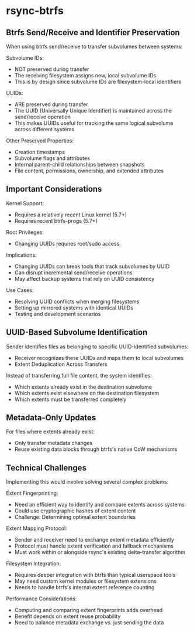 
# rsync-btrfs

## Btrfs Send/Receive and Identifier Preservation

When using btrfs send/receive to transfer subvolumes between systems:

Subvolume IDs:
* NOT preserved during transfer
* The receiving filesystem assigns new, local subvolume IDs
* This is by design since subvolume IDs are filesystem-local identifiers

UUIDs:
* ARE preserved during transfer
* The UUID (Universally Unique Identifier) is maintained across the send/receive operation
* This makes UUIDs useful for tracking the same logical subvolume across different systems

Other Preserved Properties:
* Creation timestamps
* Subvolume flags and attributes
* Internal parent-child relationships between snapshots
* File content, permissions, ownership, and extended attributes

## Important Considerations

Kernel Support:
* Requires a relatively recent Linux kernel (5.7+)
* Requires recent btrfs-progs (5.7+)

Root Privileges:
* Changing UUIDs requires root/sudo access

Implications:
* Changing UUIDs can break tools that track subvolumes by UUID
* Can disrupt incremental send/receive operations
* May affect backup systems that rely on UUID consistency

Use Cases:
* Resolving UUID conflicts when merging filesystems
* Setting up mirrored systems with identical UUIDs
* Testing and development scenarios

## UUID-Based Subvolume Identification

Sender identifies files as belonging to specific UUID-identified subvolumes:
* Receiver recognizes these UUIDs and maps them to local subvolumes
* Extent Deduplication Across Transfers

Instead of transferring full file content, the system identifies:
* Which extents already exist in the destination subvolume
* Which extents exist elsewhere on the destination filesystem
* Which extents must be transferred completely

## Metadata-Only Updates

For files where extents already exist:
* Only transfer metadata changes
* Reuse existing data blocks through btrfs's native CoW mechanisms

## Technical Challenges

Implementing this would involve solving several complex problems:

Extent Fingerprinting:
* Need an efficient way to identify and compare extents across systems
* Could use cryptographic hashes of extent content
* Challenge: Determining optimal extent boundaries

Extent Mapping Protocol:
* Sender and receiver need to exchange extent metadata efficiently
* Protocol must handle extent verification and fallback mechanisms
* Must work within or alongside rsync's existing delta-transfer algorithm

Filesystem Integration:
* Requires deeper integration with btrfs than typical userspace tools
* May need custom kernel modules or filesystem extensions
* Needs to handle btrfs's internal extent reference counting

Performance Considerations:
* Computing and comparing extent fingerprints adds overhead
* Benefit depends on extent reuse probability
* Need to balance metadata exchange vs. just sending the data
